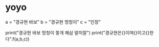 # yoyo

a = "경규현 바보"
b = "경규현 멍청이"
c = "인정"

print("경규현 바보 멍청이 똥개 해삼 말미잘")
print("경규현은{}이며{}이고{}한다".f(a,b,c))
